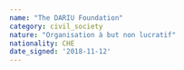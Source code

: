 ```yaml
---
name: "The DARIU Foundation"
category: civil_society
nature: "Organisation à but non lucratif"
nationality: CHE
date_signed: '2018-11-12'
---
```

    
